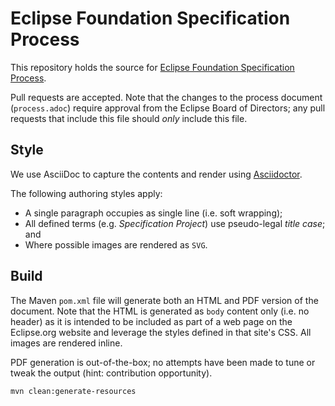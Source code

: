 # Eclipse Foundation Specification Process

This repository holds the source for [Eclipse Foundation Specification Process](https://www.eclipse.org/projects/efsp).

Pull requests are accepted. Note that the changes to the process document (`process.adoc`) require approval from the Eclipse Board of Directors; any pull requests that include this file should *only* include this file.
## Style

We use AsciiDoc to capture the contents and render using [Asciidoctor](http://www.asciidoctor.org).

The following authoring styles apply:

* A single paragraph occupies as single line (i.e. soft wrapping);
* All defined terms (e.g. _Specification Project_) use pseudo-legal _title case_; and
* Where possible images are rendered as `SVG`.

## Build

The Maven `pom.xml` file will generate both an HTML and PDF version of the document. Note that the HTML is generated as `body` content only (i.e. no header) as it is intended to be included as part of a web page on the Eclipse.org website and leverage the styles defined in that site's CSS. All images are rendered inline.

PDF generation is out-of-the-box; no attempts have been made to tune or tweak the output (hint: contribution opportunity).

````bash
mvn clean:generate-resources
````
